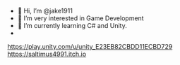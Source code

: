 - 👋 Hi, I’m @jake1911
- 👀 I’m very interested in Game Development
- 🌱 I’m currently learning C# and Unity.
- 
https://play.unity.com/u/unity_E23EB82CBDD11ECBD729
https://saltimus4991.itch.io
<!---
jake1911/jake1911 is a ✨ special ✨ repository because its `README.md` (this file) appears on your GitHub profile.
You can click the Preview link to take a look at your changes.
--->
